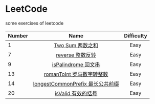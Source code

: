 # LeetCode

some exercises of leetcode

| Number |                                                            Name                                                             | Difficulty |
| ------ | :-------------------------------------------------------------------------------------------------------------------------: | :--------: |
| 1      |                [Two Sum 两数之和](https://github.com/buki26/LeetCode/blob/master/Solutions/Easy/1-TwoSum.md)                |    Easy    |
| 7      |               [reverse 整数反转](https://github.com/buki26/LeetCode/blob/master/Solutions/Easy/7-reverse.md)                |    Easy    |
| 9      |           [isPalindrome 回文串](https://github.com/buki26/LeetCode/blob/master/Solutions/Easy/9-isPalindrome.md)            |    Easy    |
| 13     |         [romanToInt 罗马数字转整数](https://github.com/buki26/LeetCode/blob/master/Solutions/Easy/13-romanToInt.md)         |    Easy    |
| 14     | [longestCommonPrefix 最长公共前缀](https://github.com/buki26/LeetCode/blob/master/Solutions/Easy/14-longestCommonPrefix.md) |    Easy    |
| 20     |              [isValid 有效的括号](https://github.com/buki26/LeetCode/blob/master/Solutions/Easy/20-isValid.md)              |    Easy    |
